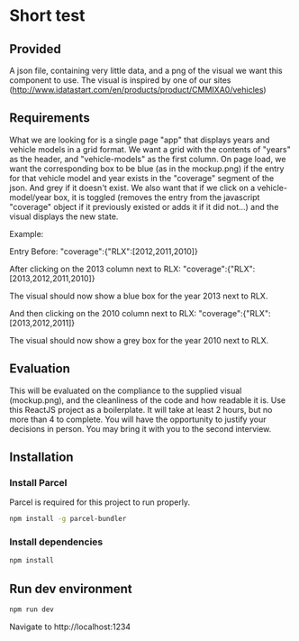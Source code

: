 # Short test

## Provided

A json file, containing very little data, and a png of the visual we want this component to use.
The visual is inspired by one of our sites (http://www.idatastart.com/en/products/product/CMMIXA0/vehicles)

## Requirements

What we are looking for is a single page "app" that displays years and vehicle models in a grid format.
We want a grid with the contents of "years" as the header, and "vehicle-models" as the first column.
On page load, we want the corresponding box to be blue (as in the mockup.png) if the entry for that vehicle model and year exists in the "coverage" segment of the json. And grey if it doesn't exist.
We also want that if we click on a vehicle-model/year box, it is toggled (removes the entry from the javascript "coverage" object if it previously existed or adds it if it did not...) and the visual displays the new state.

Example:

Entry Before: 
"coverage":{"RLX":[2012,2011,2010]}

After clicking on the 2013 column next to RLX: 
"coverage":{"RLX":[2013,2012,2011,2010]}

The visual should now show a blue box for the year 2013 next to RLX.

And then clicking on the 2010 column next to RLX: 
"coverage":{"RLX":[2013,2012,2011]}

The visual should now show a grey box for the year 2010 next to RLX.

## Evaluation

This will be evaluated on the compliance to the supplied visual (mockup.png), and the cleanliness of the code and how readable it is. Use this ReactJS project as a boilerplate. It will take at least 2 hours, but no more than 4 to complete. You will have the opportunity to justify your decisions in person. You may bring it with you to the second interview.

## Installation

### Install Parcel

Parcel is required for this project to run properly.

```sh
npm install -g parcel-bundler
```

### Install dependencies

```sh
npm install
```

## Run dev environment

```sh
npm run dev
```

Navigate to http://localhost:1234

